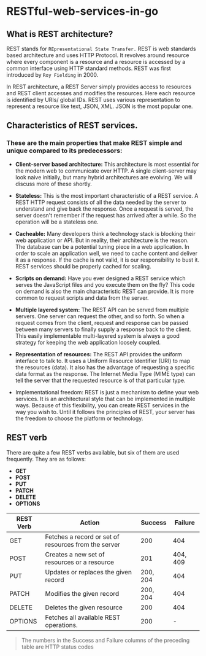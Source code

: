 # RESTful-web-services-in-go

## What is REST architecture?

REST stands for `REpresentational State Transfer.` REST is web standards based architecture and uses HTTP Protocol. It revolves around resource where every component is a resource and a resource is accessed by a common interface using HTTP standard methods. REST was first introduced by `Roy Fielding` in 2000.

In REST architecture, a REST Server simply provides access to resources and REST client accesses and modifies the resources. Here each resource is identified by URIs/ global IDs. REST uses various representation to represent a resource like text, JSON, XML. JSON is the most popular one.

## Characteristics of REST services.

### These are the main properties that make REST simple and unique compared to its predecessors:

- **Client-server based architecture:** This architecture is most essential for the modern web to communicate over HTTP. A single client-server may look naive initially, but many hybrid architectures are evolving. We will discuss more of these shortly.

- **Stateless:** This is the most important characteristic of a REST service. A REST HTTP request consists of all the data needed by the server to understand and give back the response. Once a request is served, the server doesn't remember if the request has arrived after a while. So the operation will be a stateless one.

- **Cacheable:** Many developers think a technology stack is blocking their web application or API. But in reality, their architecture is the reason. The database can be a potential tuning piece in a web application. In order to scale an application well, we need to cache content and deliver it as a response. If the cache is not valid, it is our responsibility to bust it. REST services should be properly cached for scaling.

- **Scripts on demand:** Have you ever designed a REST service which serves the JavaScript files and you execute them on the fly? This code on demand is also the main characteristic REST can provide. It is more common to request scripts and data from the server.

- **Multiple layered system:** The REST API can be served from multiple servers. One server can request the other, and so forth. So when a request comes from the client, request and response can be passed between many servers to finally supply a response back to the client. This easily implementable multi-layered system is always a good strategy for keeping the web application loosely coupled.

- **Representation of resources:** The REST API provides the uniform interface to talk to. It uses a Uniform Resource Identifier (URI) to map the resources (data). It also has the advantage of requesting a specific data format as the response. The Internet Media Type (MIME type) can tell the server that the requested resource is of that particular type.

- Implementational freedom: REST is just a mechanism to define your web services. It is an architectural style that can be implemented in multiple ways. Because of this flexibility, you can create REST services in the way you wish to. Until it follows the principles of REST, your server has the freedom to choose the platform or technology.

## REST verb

There are quite a few REST verbs available, but six of them are used frequently.
They are as follows:

- **GET**
- **POST**
- **PUT**
- **PATCH**
- **DELETE**
- **OPTIONS**

| REST Verb | Action                                               | Success  | Failure  |
| --------- | ---------------------------------------------------- | -------- | -------- |
| GET       | Fetches a record or set of resources from the server | 200      | 404      |
| POST      | Creates a new set of resources or a resource         | 201      | 404, 409 |
| PUT       | Updates or replaces the given record                 | 200, 204 | 404      |
| PATCH     | Modifies the given record                            | 200, 204 | 404      |
| DELETE    | Deletes the given resource                           | 200      | 404      |
| OPTIONS   | Fetches all available REST operations.               | 200      | -        |

> The numbers in the Success and Failure columns of the preceding table are HTTP status codes
